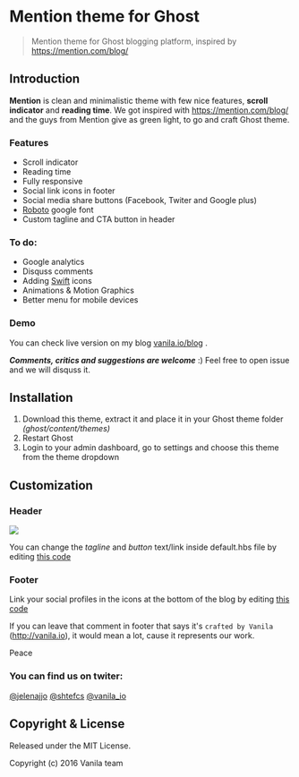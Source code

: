 # Mention theme for Ghost
>Mention theme for Ghost blogging platform, inspired by https://mention.com/blog/

## Introduction

**Mention** is clean and minimalistic theme with few nice features, **scroll indicator** 
and **reading time**. We got inspired with https://mention.com/blog/ and the guys from Mention give as green light, to go and craft Ghost theme.



### Features
- Scroll indicator
- Reading time
- Fully responsive
- Social link icons in footer
- Social media share buttons (Facebook, Twiter and Google plus)
- [Roboto](https://www.google.com/fonts#UsePlace:use/Collection:Roboto) google font
- Custom tagline and CTA button in header


### To do:
- Google analytics
- Disquss comments
- Adding [Swift](swifticons.com) icons
- Animations & Motion Graphics
- Better menu for mobile devices

### Demo
You can check live version on my blog [vanila.io/blog](https://vanila.io/blog) .

***Comments, critics and suggestions are welcome*** :) Feel free to open issue and we will disquss it.

## Installation

1. Download this theme, extract it and place it in your Ghost theme folder *(ghost/content/themes)*
2. Restart Ghost
3. Login to your admin dashboard, go to settings and choose this theme from the theme dropdown

## Customization

### Header

![](http://content.screencast.com/users/shtefcs/folders/Jing/media/9bacabdb-a2d5-4ff4-b939-f231e9edec37/2016-01-20_2146.png)

You can change the *tagline* and *button* text/link inside default.hbs file by editing [this code](https://github.com/vanila-io/mention-ghost-theme/blob/master/default.hbs#L72-L75) 

### Footer

Link your social profiles in the icons at the bottom of the blog by editing [this code](https://github.com/vanila-io/mention-ghost-theme/blob/master/default.hbs#L91-L94) 

If you can leave that comment in footer that says it's `crafted by Vanila` (http://vanila.io), it 
would mean a lot, cause it represents our work.

Peace 


### You can find us on twiter: 

[@jelenajjo](https://twitter.com/jelenajjo)
[@shtefcs](https://twitter.com/shtefcs)
[@vanila_io](https://twitter.com/vanila_io)


## Copyright & License
Released under the MIT License.

Copyright (c) 2016 Vanila team
